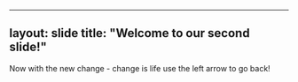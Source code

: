 --------
layout: slide
title: "Welcome to our second slide!"
--------
Now with the new change - change is life
use the left arrow to go back!
